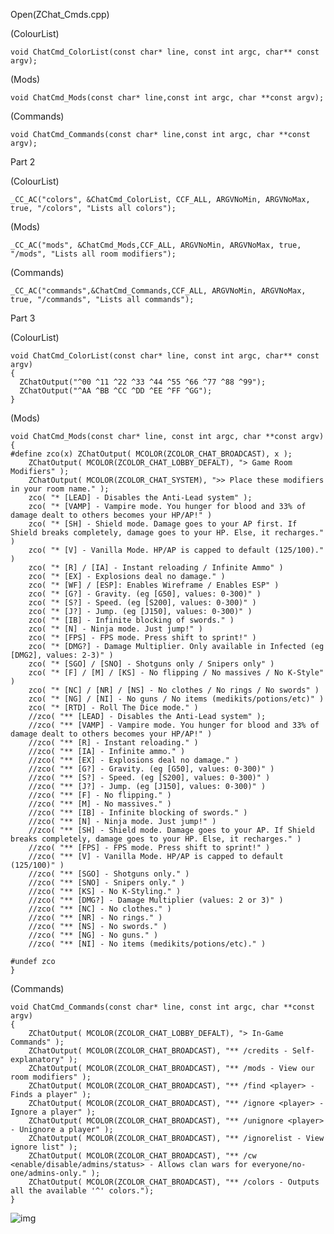 Open(ZChat_Cmds.cpp) <br>

(ColourList)

    void ChatCmd_ColorList(const char* line, const int argc, char** const argv);
    
(Mods)
    
    void ChatCmd_Mods(const char* line,const int argc, char **const argv);

(Commands)

    void ChatCmd_Commands(const char* line,const int argc, char **const argv);

Part 2

(ColourList)

	_CC_AC("colors", &ChatCmd_ColorList, CCF_ALL, ARGVNoMin, ARGVNoMax, true, "/colors", "Lists all colors");
	
(Mods)
	
	_CC_AC("mods", &ChatCmd_Mods,CCF_ALL, ARGVNoMin, ARGVNoMax, true, "/mods", "Lists all room modifiers");

(Commands)

	_CC_AC("commands",&ChatCmd_Commands,CCF_ALL, ARGVNoMin, ARGVNoMax, true, "/commands", "Lists all commands");

Part 3

(ColourList)

    void ChatCmd_ColorList(const char* line, const int argc, char** const argv)
    {
      ZChatOutput("^00 ^11 ^22 ^33 ^44 ^55 ^66 ^77 ^88 ^99");
      ZChatOutput("^AA ^BB ^CC ^DD ^EE ^FF ^GG");
    }

(Mods)

	void ChatCmd_Mods(const char* line, const int argc, char **const argv)
	{
	#define zco(x) ZChatOutput( MCOLOR(ZCOLOR_CHAT_BROADCAST), x );
		ZChatOutput( MCOLOR(ZCOLOR_CHAT_LOBBY_DEFALT), "> Game Room Modifiers" );
		ZChatOutput( MCOLOR(ZCOLOR_CHAT_SYSTEM), ">> Place these modifiers in your room name." );
		zco( "* [LEAD] - Disables the Anti-Lead system" );
		zco( "* [VAMP] - Vampire mode. You hunger for blood and 33% of damage dealt to others becomes your HP/AP!" )
		zco( "* [SH] - Shield mode. Damage goes to your AP first. If Shield breaks completely, damage goes to your HP. Else, it recharges." )
		zco( "* [V] - Vanilla Mode. HP/AP is capped to default (125/100)." )
		zco( "* [R] / [IA] - Instant reloading / Infinite Ammo" )
		zco( "* [EX] - Explosions deal no damage." )
		zco( "* [WF] / [ESP]: Enables Wireframe / Enables ESP" )
		zco( "* [G?] - Gravity. (eg [G50], values: 0-300)" )
		zco( "* [S?] - Speed. (eg [S200], values: 0-300)" )
		zco( "* [J?] - Jump. (eg [J150], values: 0-300)" )
		zco( "* [IB] - Infinite blocking of swords." )
		zco( "* [N] - Ninja mode. Just jump!" )
		zco( "* [FPS] - FPS mode. Press shift to sprint!" )
		zco( "* [DMG?] - Damage Multiplier. Only available in Infected (eg [DMG2], values: 2-3)" )
		zco( "* [SGO] / [SNO] - Shotguns only / Snipers only" )
		zco( "* [F] / [M] / [KS] - No flipping / No massives / No K-Style" )
		zco( "* [NC] / [NR] / [NS] - No clothes / No rings / No swords" )
		zco( "* [NG] / [NI] - No guns / No items (medikits/potions/etc)" )
		zco( "* [RTD] - Roll The Dice mode." )
		//zco( "** [LEAD] - Disables the Anti-Lead system" );
		//zco( "** [VAMP] - Vampire mode. You hunger for blood and 33% of damage dealt to others becomes your HP/AP!" )
		//zco( "** [R] - Instant reloading." )
		//zco( "** [IA] - Infinite ammo." )
		//zco( "** [EX] - Explosions deal no damage." )
		//zco( "** [G?] - Gravity. (eg [G50], values: 0-300)" )
		//zco( "** [S?] - Speed. (eg [S200], values: 0-300)" )
		//zco( "** [J?] - Jump. (eg [J150], values: 0-300)" )
		//zco( "** [F] - No flipping." )
		//zco( "** [M] - No massives." )
		//zco( "** [IB] - Infinite blocking of swords." )
		//zco( "** [N] - Ninja mode. Just jump!" )
		//zco( "** [SH] - Shield mode. Damage goes to your AP. If Shield breaks completely, damage goes to your HP. Else, it recharges." )
		//zco( "** [FPS] - FPS mode. Press shift to sprint!" )
		//zco( "** [V] - Vanilla Mode. HP/AP is capped to default (125/100)" )
		//zco( "** [SGO] - Shotguns only." )
		//zco( "** [SNO] - Snipers only." )
		//zco( "** [KS] - No K-Styling." )
		//zco( "** [DMG?] - Damage Multiplier (values: 2 or 3)" )
		//zco( "** [NC] - No clothes." )
		//zco( "** [NR] - No rings." )
		//zco( "** [NS] - No swords." )
		//zco( "** [NG] - No guns." )
		//zco( "** [NI] - No items (medikits/potions/etc)." )

	#undef zco
	}
	
(Commands)

	void ChatCmd_Commands(const char* line, const int argc, char **const argv)
	{
		ZChatOutput( MCOLOR(ZCOLOR_CHAT_LOBBY_DEFALT), "> In-Game Commands" );
		ZChatOutput( MCOLOR(ZCOLOR_CHAT_BROADCAST), "** /credits - Self-explanatory" );
		ZChatOutput( MCOLOR(ZCOLOR_CHAT_BROADCAST), "** /mods - View our room modifiers" );
		ZChatOutput( MCOLOR(ZCOLOR_CHAT_BROADCAST), "** /find <player> - Finds a player" );
		ZChatOutput( MCOLOR(ZCOLOR_CHAT_BROADCAST), "** /ignore <player> - Ignore a player" );
		ZChatOutput( MCOLOR(ZCOLOR_CHAT_BROADCAST), "** /unignore <player> - Unignore a player" );
		ZChatOutput( MCOLOR(ZCOLOR_CHAT_BROADCAST), "** /ignorelist - View ignore list" );
		ZChatOutput( MCOLOR(ZCOLOR_CHAT_BROADCAST), "** /cw <enable/disable/admins/status> - Allows clan wars for everyone/no-one/admins-only." );
		ZChatOutput( MCOLOR(ZCOLOR_CHAT_BROADCAST), "** /colors - Outputs all the available '^' colors.");
	}

![img](https://i.imgur.com/dZ5nksV.png)
